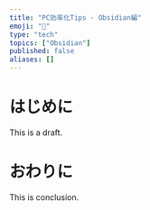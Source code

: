 ```yaml
---
title: "PC効率化Tips - Obsidian編"
emoji: "📑"
type: "tech"
topics: ["Obsidian"]
published: false
aliases: []
---
```


# はじめに
This is a draft.

# おわりに
This is conclusion.
